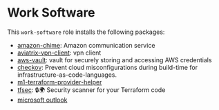# Work Software

This `work-software` role installs the following packages:

- [amazon-chime](https://chime.aws/): Amazon communication service
- [aviatrix-vpn-client](https://aviatrix.com/): vpn client
- [aws-vault](https://github.com/99designs/aws-vault): vault for securely storing and accessing AWS credentials
- [checkov](https://www.checkov.io/): Prevent cloud misconfigurations during build-time for infrastructure-as-code-languages.
- [m1-terraform-provider-helper](https://github.com/kreuzwerker/m1-terraform-provider-helper)
- [tfsec](https://github.com/tfsec/tfsec): 🔒🌍 Security scanner for your Terraform code
- [microsoft outlook](https://products.office.com/en-us/outlook/email-and-calendar-software-microsoft-outlook)
